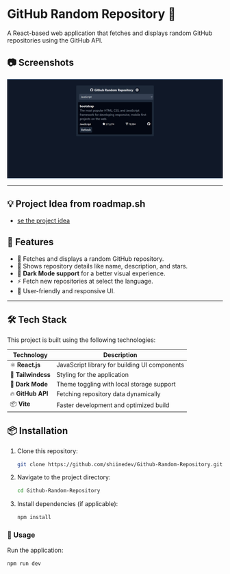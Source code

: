# GitHub Random Repository 🎲

A React-based web application that fetches and displays random GitHub repositories using the GitHub API.
## 📷 Screenshots
![screenshot](./src/assets/darkmode.PNG)


---
## 💡 Project Idea from  roadmap.sh
- [se the project idea](https://roadmap.sh/projects/github-random-repo)

## 🌟 Features

- 🔀 Fetches and displays a random GitHub repository.  
- 📄 Shows repository details like name, description, and stars.  
- 🎨 **Dark Mode support** for a better visual experience.  
- ⚡ Fetch new repositories at  select the language.  
- 📱 User-friendly and responsive UI. 

---
## 🛠 Tech Stack  

This project is built using the following technologies:

| Technology | Description |
|------------|-------------|
| ⚛ **React.js** | JavaScript library for building UI components |
| 🎨 **Tailwindcss** | Styling for the application |
| 🌙 **Dark Mode** | Theme toggling with local storage support |
| 🔥 **GitHub API** | Fetching repository data dynamically |
| 📦 **Vite** | Faster development and optimized build |

## 📦 Installation

1. Clone this repository:
   ```bash
   git clone https://github.com/shiinedev/Github-Random-Repository.git
   ```
2. Navigate to the project directory:
    ```bash 
    cd Github-Random-Repository
    ```
3. Install dependencies (if applicable):
    ```bash
    npm install
    ```
### 🚀 Usage
Run the application:
```bash
npm run dev
```

    
